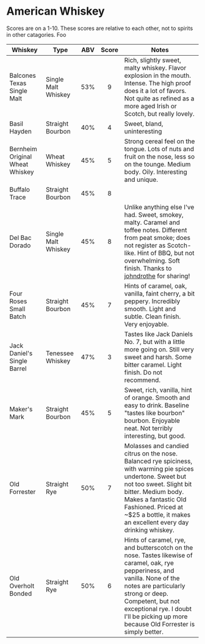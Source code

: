 # American Whiskey

Scores are on a 1-10. These scores are relative to each other, not to spirits in other catagories. Foo

| Whiskey                         | Type                | ABV | Score | Notes                                                                                                                                                                                                                                                                              |
|---------------------------------|---------------------|:---:|:-----:|------------------------------------------------------------------------------------------------------------------------------------------------------------------------------------------------------------------------------------------------------------------------------------|
| Balcones Texas Single Malt      | Single Malt Whiskey | 53% | 9     | Rich, slightly sweet, malty whiskey. Flavor explosion in the mouth. Intense. The high proof does it a lot of favors. Not quite as refined as a more aged Irish or Scotch, but really lovely.                                                                                       |
| Basil Hayden                    | Straight Bourbon    | 40% | 4     | Sweet, bland, uninteresting                                                                                                                                                                                                                                                        |
| Bernheim Original Wheat Whiskey | Wheat Whiskey       | 45% | 5     | Strong cereal feel on the tongue. Lots of nuts and fruit on the nose, less so on the tounge. Medium body. Oily. Interesting and unique.                                                                                                                                            |
| Buffalo Trace                   | Straight Bourbon    | 45% | 8     |                                                                                                                                                                                                                                                                                    |
| Del Bac Dorado                  | Single Malt Whiskey | 45% | 8     | Unlike anything else I've had. Sweet, smokey, malty. Caramel and toffee notes. Different from peat smoke; does not register as Scotch-like. Hint of BBQ, but not overwhelming. Soft finish. Thanks to [johndrothe](https://github.com/johndrothe) for sharing!                     |
| Four Roses Small Batch          | Straight Bourbon    | 45% | 7     | Hints of caramel, oak, vanilla, faint cherry, a bit peppery. Incredibly smooth. Light and subtle. Clean finish. Very enjoyable.                                                                                                                                                    |
| Jack Daniel's Single Barrel     | Tenessee Whiskey    | 47% | 3     | Tastes like Jack Daniels No. 7, but with a little more going on. Still very sweet and harsh. Some bitter caramel. Light finish. Do not recommend.                                                                                                                                  |
| Maker's Mark                    | Straight Bourbon    | 45% | 5     | Sweet, rich, vanilla, hint of orange. Smooth and easy to drink. Baseline "tastes like bourbon" bourbon. Enjoyable neat. Not terribly interesting, but good.                                                                                                                        |
| Old Forrester                   | Straight Rye        | 50% | 7     | Molasses and candied citrus on the nose. Balanced rye spiciness, with warming pie spices undertone. Sweet but not too sweet. Slight bit bitter. Medium body. Makes a fantastic Old Fashioned. Priced at ~$25 a bottle, it makes an excellent every day drinking whiskey.           |
| Old Overholt Bonded             | Straight Rye        | 50% | 6     | Hints of caramel, rye, and butterscotch on the nose. Tastes likewise of caramel, oak, rye pepperiness, and vanilla. None of the notes are particularly strong or deep. Competent, but not exceptional rye. I doubt I'll be picking up more because Old Forrester is simply better. |
